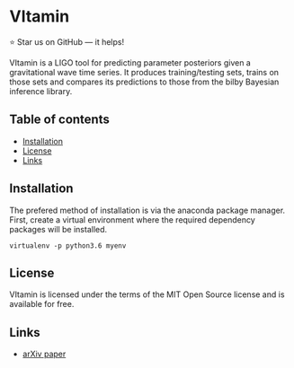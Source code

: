 # VItamin
:star: Star us on GitHub — it helps!

VItamin is a LIGO tool for predicting parameter 
posteriors given a gravitational wave time series. 
It produces training/testing sets, trains on those 
sets and compares its predictions to those 
from the bilby Bayesian inference library.

## Table of contents
- [Installation](#installation)
- [License](#license)
- [Links](#links)

## Installation

The prefered method of installation is via the 
anaconda package manager. First, create a virtual 
environment where the required dependency packages 
will be installed.

`virtualenv -p python3.6 myenv`

## License

VItamin is licensed under the terms of the MIT Open Source
license and is available for free.

## Links
* [arXiv paper](https://arxiv.org/abs/1909.06296)
